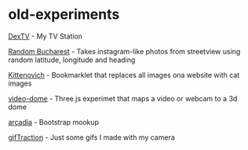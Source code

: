 # old-experiments

[DexTV](http://sonictruth.github.io/old-experiments/dextv/) - My TV Station

[Random Bucharest](http://sonictruth.github.io/old-experiments/random-bucharest/#f=lomo&loc=44.424145,26.070123&h=93) - Takes  instagram-like photos from streetview using random latitude, longitude and heading

[Kittenovich](http://sonictruth.github.io/old-experiments/kittenovich/) - Bookmarklet that replaces all images ona website with cat images

[video-dome](http://sonictruth.github.io/old-experiments/video-dome-test/) - Three.js experimet that maps a video or webcam to a 3d dome

[arcadia](http://sonictruth.github.io/old-experiments/arcadia/) - Bootstrap mookup

[gifTraction](http://sonictruth.github.io/old-experiments/giftractie/) - Just some gifs I made with my camera
